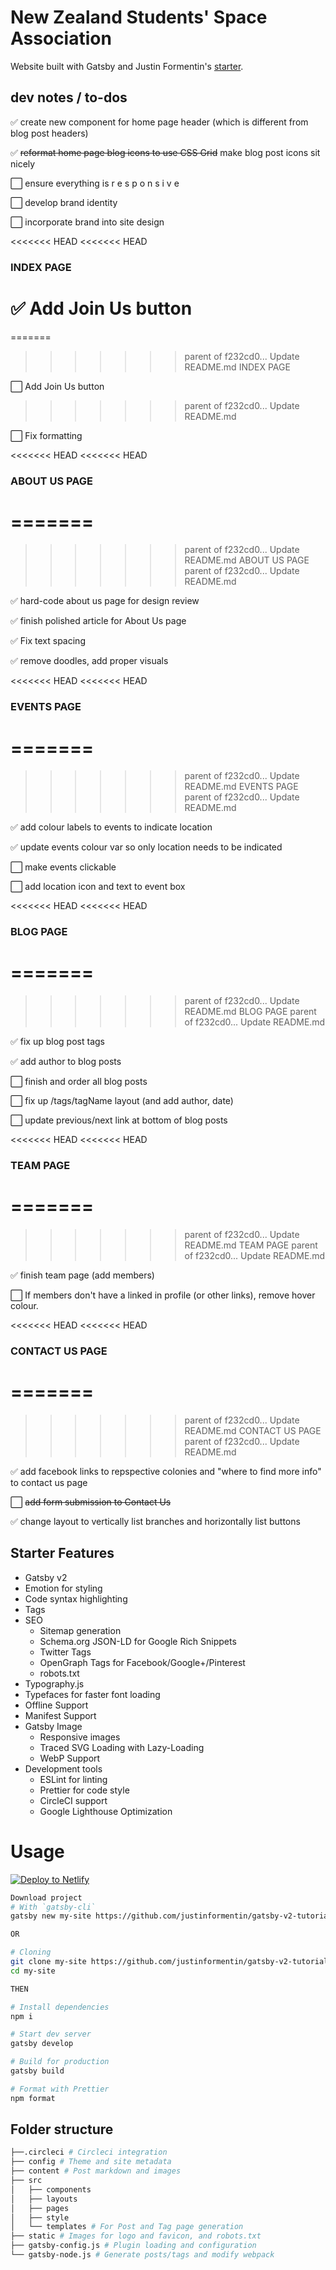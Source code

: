 # New Zealand Students' Space Association
Website built with Gatsby and Justin Formentin's <a href="https://github.com/justinformentin/gatsby-v2-tutorial-starter">starter</a>.

## dev notes / to-dos
:white_check_mark: create new component for home page header (which is different from blog post headers)

:white_check_mark: <strike>reformat home page blog icons to use CSS Grid</strike> make blog post icons sit nicely

:white_large_square: ensure everything is r e s p o n s i v e

:white_large_square: develop brand identity

:white_large_square: incorporate brand into site design


<<<<<<< HEAD
<<<<<<< HEAD
### INDEX PAGE

:white_check_mark: Add Join Us button
=======
=======
>>>>>>> parent of f232cd0... Update README.md
INDEX PAGE

:white_large_square: Add Join Us button
>>>>>>> parent of f232cd0... Update README.md

:white_large_square: Fix formatting


<<<<<<< HEAD
<<<<<<< HEAD

### ABOUT US PAGE
=======
=======
>>>>>>> parent of f232cd0... Update README.md
ABOUT US PAGE
>>>>>>> parent of f232cd0... Update README.md

:white_check_mark: hard-code about us page for design review

:white_check_mark: finish polished article for About Us page

:white_check_mark: Fix text spacing

:white_check_mark: remove doodles, add proper visuals


<<<<<<< HEAD
<<<<<<< HEAD

### EVENTS PAGE
=======
=======
>>>>>>> parent of f232cd0... Update README.md
EVENTS PAGE
>>>>>>> parent of f232cd0... Update README.md

:white_check_mark: add colour labels to events to indicate location

:white_check_mark: update events colour var so only location needs to be indicated

:white_large_square: make events clickable

:white_large_square: add location icon and text to event box


<<<<<<< HEAD
<<<<<<< HEAD

### BLOG PAGE
=======
=======
>>>>>>> parent of f232cd0... Update README.md
BLOG PAGE
>>>>>>> parent of f232cd0... Update README.md

:white_check_mark: fix up blog post tags 

:white_check_mark: add author to blog posts

:white_large_square: finish and order all blog posts

:white_large_square: fix up /tags/tagName layout (and add author, date)

:white_large_square: update previous/next link at bottom of blog posts


<<<<<<< HEAD
<<<<<<< HEAD

### TEAM PAGE
=======
=======
>>>>>>> parent of f232cd0... Update README.md
TEAM PAGE
>>>>>>> parent of f232cd0... Update README.md

:white_check_mark: finish team page (add members)

:white_large_square: If members don't have a linked in profile (or other links), remove hover colour.


<<<<<<< HEAD
<<<<<<< HEAD

### CONTACT US PAGE
=======
=======
>>>>>>> parent of f232cd0... Update README.md
CONTACT US PAGE
>>>>>>> parent of f232cd0... Update README.md

:white_check_mark: add facebook links to repspective colonies and "where to find more info" to contact us page

:white_large_square: <strike>add form submission to Contact Us</strike>

:white_check_mark: change layout to vertically list branches and horizontally list buttons

## Starter Features

- Gatsby v2
- Emotion for styling
- Code syntax highlighting
- Tags
- SEO
  - Sitemap generation
  - Schema.org JSON-LD for Google Rich Snippets
  - Twitter Tags
  - OpenGraph Tags for Facebook/Google+/Pinterest
  - robots.txt
- Typography.js
- Typefaces for faster font loading
- Offline Support
- Manifest Support
- Gatsby Image
  - Responsive images
  - Traced SVG Loading with Lazy-Loading
  - WebP Support
- Development tools
  - ESLint for linting
  - Prettier for code style
  - CircleCI support
  - Google Lighthouse Optimization

# Usage

[![Deploy to Netlify](https://www.netlify.com/img/deploy/button.svg)](https://app.netlify.com/start/deploy?repository=https://github.com/justinformentin/gatsby-v2-tutorial-starter)

```bash
Download project
# With `gatsby-cli`
gatsby new my-site https://github.com/justinformentin/gatsby-v2-tutorial-starter

OR

# Cloning
git clone my-site https://github.com/justinformentin/gatsby-v2-tutorial-starter.git
cd my-site

THEN

# Install dependencies
npm i

# Start dev server
gatsby develop

# Build for production
gatsby build

# Format with Prettier
npm format

```

## Folder structure
```bash
├──.circleci # Circleci integration
├── config # Theme and site metadata
├── content # Post markdown and images
├── src
│   ├── components
│   ├── layouts
│   ├── pages
│   ├── style
│   └── templates # For Post and Tag page generation
├── static # Images for logo and favicon, and robots.txt
├── gatsby-config.js # Plugin loading and configuration
└── gatsby-node.js # Generate posts/tags and modify webpack
```
